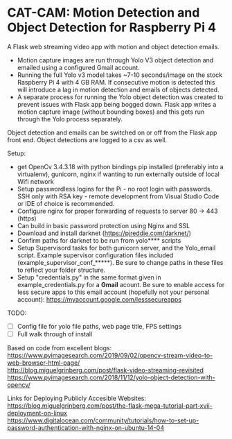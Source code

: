 CAT-CAM: Motion Detection and Object Detection for Raspberry Pi 4
=====================

A Flask web streaming video app with motion and object detection emails. 
- Motion capture images are run through Yolo V3 object detection and emailed using a configured Gmail account. 
- Running the full Yolo v3 model takes ~7-10 seconds/image on the stock Raspberry Pi 4 with 4 GB RAM. If consecutive motion is detected this will introduce a lag in motion detection and emails of objects detected. 
- A separate process for running the Yolo object detection was created to prevent issues with Flask app being bogged down. Flask app writes a motion capture image (without bounding boxes) and this gets run through the Yolo process separately.


Object detection and emails can be switched on or off from the Flask app front end. Object detections are logged to a csv as well.

Setup:
- get OpenCv 3.4.3.18 with python bindings pip installed (preferably into a virtualenv), gunicorn, nginx if wanting to run externally outside of local Wifi network
- Setup passwordless logins for the Pi - no root login with passwords. SSH only with RSA key - remote development from Visual Studio Code or IDE of choice is recommended.
- Configure nginx for proper forwarding of requests to server 80 -> 443 (https)
- Can build in basic password protection using Nginx and SSL
- Download and install darknet (https://pjreddie.com/darknet/)
- Confirm paths for darknet to be run from yolo**** scripts
- Setup Supervisord tasks for both gunicorn server, and the Yolo_email script. Example supervisor configuration files included (example_supervisor_conf_*****). Be sure to change paths in these files to reflect your folder structure.
- Setup "credentials.py" in the same format given in example_credentials.py for a **Gmail** acount. Be sure to enable access for less secure apps to this email account (hopefully not your personal account): https://myaccount.google.com/lesssecureapps

TODO:
- [ ] Config file for yolo file paths, web page title, FPS settings
- [ ] Full walk through of install

Based on code from excellent blogs: <br>
https://www.pyimagesearch.com/2019/09/02/opencv-stream-video-to-web-browser-html-page/ <br>
http://blog.miguelgrinberg.com/post/flask-video-streaming-revisited <br>
https://www.pyimagesearch.com/2018/11/12/yolo-object-detection-with-opencv/ <br>

Links for Deploying Publicly Accesible Websites: <br>
https://blog.miguelgrinberg.com/post/the-flask-mega-tutorial-part-xvii-deployment-on-linux <br>
https://www.digitalocean.com/community/tutorials/how-to-set-up-password-authentication-with-nginx-on-ubuntu-14-04 <br>




